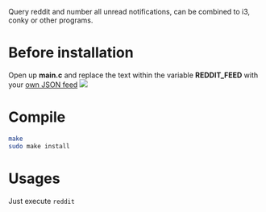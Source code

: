Query reddit and number all unread notifications, can be combined to i3, conky or other programs.

# Before installation

Open up **main.c** and replace the text within the variable **REDDIT\_FEED** with your [own JSON feed](https://github.com/settings/tokens/new?scopes=notifications&description=query-github) ![](https://raw.githubusercontent.com/su8/pinky-bar/master/img/reddit.png)

# Compile

```bash
make
sudo make install
```

# Usages

Just execute `reddit`
